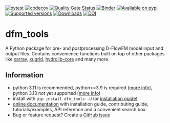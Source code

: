 [![pytest](https://github.com/Deltares/dfm_tools/actions/workflows/pytest.yml/badge.svg?branch=main)](https://github.com/Deltares/dfm_tools/actions/workflows/pytest.yml)
[![codecov](https://img.shields.io/codecov/c/github/deltares/dfm_tools.svg?style=flat-square)](https://app.codecov.io/gh/deltares/dfm_tools?displayType=list)
[![Quality Gate Status](https://sonarcloud.io/api/project_badges/measure?project=Deltares_dfm_tools&metric=alert_status)](https://sonarcloud.io/summary/overall?id=Deltares_dfm_tools)
[![Binder](https://mybinder.org/badge_logo.svg)](https://mybinder.org/v2/gh/Deltares/dfm_tools/HEAD?urlpath=/tree/docs/notebooks)
[![Available on pypi](https://img.shields.io/pypi/v/dfm_tools.svg)](https://pypi.python.org/pypi/dfm_tools)
[![Supported versions](https://img.shields.io/pypi/pyversions/dfm_tools.svg)](https://pypi.org/project/dfm_tools)
[![Downloads](https://img.shields.io/pypi/dm/dfm_tools.svg)](https://pypistats.org/packages/dfm_tools)
[![DOI](https://zenodo.org/badge/DOI/10.5281/zenodo.7857393.svg)](https://doi.org/10.5281/zenodo.7857393)

# dfm_tools

A Python package for pre- and postprocessing D-FlowFM model input and output files. Contains convenience functions built on top of other packages like [xarray](https://github.com/pydata/xarray), [xugrid](https://github.com/Deltares/xugrid), [hydrolib-core](https://github.com/Deltares/HYDROLIB-core) and many more.

## Information

- python 3.11 is recommended, python>=3.9 is required ([more info](https://github.com/Deltares/dfm_tools/issues/267)), python 3.13 not yet supported ([more info](https://github.com/Deltares/dfm_tools/issues/559))
- install with ``pip install dfm_tools -U`` (or [installation guide](https://deltares.github.io/dfm_tools/installation))
- [online documentation](https://deltares.github.io/dfm_tools) with installation guide, contributing guide, tutorials/examples, API reference and a convenient search box.
- Bug or feature request? Create a [GitHub issue](https://github.com/Deltares/dfm_tools/issues)

